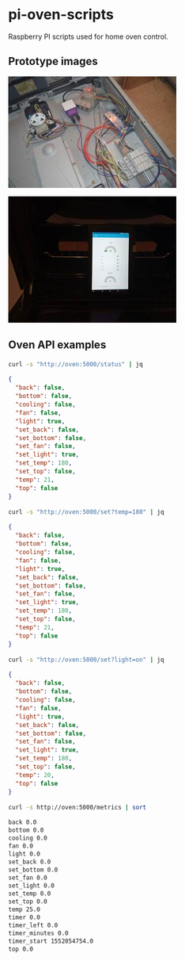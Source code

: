 # pi-oven-scripts

Raspberry PI scripts used for home oven control. 

## Prototype images

![Oven automation prototype](/img/open-pi.jpg?raw=true "Oven automation prototype")


![Oven automation prototype](/img/node-red.jpg?raw=true "Oven automation prototype")

## Oven API examples

``` bash
curl -s "http://oven:5000/status" | jq
```

``` json
{
  "back": false,
  "bottom": false,
  "cooling": false,
  "fan": false,
  "light": true,
  "set_back": false,
  "set_bottom": false,
  "set_fan": false,
  "set_light": true,
  "set_temp": 180,
  "set_top": false,
  "temp": 21,
  "top": false
}
```

``` bash
curl -s "http://oven:5000/set?temp=180" | jq
```

``` json
{
  "back": false,
  "bottom": false,
  "cooling": false,
  "fan": false,
  "light": true,
  "set_back": false,
  "set_bottom": false,
  "set_fan": false,
  "set_light": true,
  "set_temp": 180,
  "set_top": false,
  "temp": 21,
  "top": false
}
```

``` bash
curl -s "http://oven:5000/set?light=on" | jq
```

``` json
{
  "back": false,
  "bottom": false,
  "cooling": false,
  "fan": false,
  "light": true,
  "set_back": false,
  "set_bottom": false,
  "set_fan": false,
  "set_light": true,
  "set_temp": 180,
  "set_top": false,
  "temp": 20,
  "top": false
}
```

``` bash
curl -s http://oven:5000/metrics | sort
```
```
back 0.0
bottom 0.0
cooling 0.0
fan 0.0
light 0.0
set_back 0.0
set_bottom 0.0
set_fan 0.0
set_light 0.0
set_temp 0.0
set_top 0.0
temp 25.0
timer 0.0
timer_left 0.0
timer_minutes 0.0
timer_start 1552054754.0
top 0.0
```
